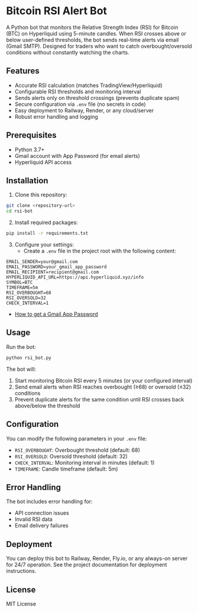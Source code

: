 # Bitcoin RSI Alert Bot

A Python bot that monitors the Relative Strength Index (RSI) for Bitcoin (BTC) on Hyperliquid using 5-minute candles. When RSI crosses above or below user-defined thresholds, the bot sends real-time alerts via email (Gmail SMTP). Designed for traders who want to catch overbought/oversold conditions without constantly watching the charts.

## Features

- Accurate RSI calculation (matches TradingView/Hyperliquid)
- Configurable RSI thresholds and monitoring interval
- Sends alerts only on threshold crossings (prevents duplicate spam)
- Secure configuration via `.env` file (no secrets in code)
- Easy deployment to Railway, Render, or any cloud/server
- Robust error handling and logging

## Prerequisites

- Python 3.7+
- Gmail account with App Password (for email alerts)
- Hyperliquid API access

## Installation

1. Clone this repository:
```bash
git clone <repository-url>
cd rsi-bot
```

2. Install required packages:
```bash
pip install -r requirements.txt
```

3. Configure your settings:
   - Create a `.env` file in the project root with the following content:
```
EMAIL_SENDER=your@gmail.com
EMAIL_PASSWORD=your_gmail_app_password
EMAIL_RECIPIENT=recipient@gmail.com
HYPERLIQUID_API_URL=https://api.hyperliquid.xyz/info
SYMBOL=BTC
TIMEFRAME=5m
RSI_OVERBOUGHT=68
RSI_OVERSOLD=32
CHECK_INTERVAL=1
```
   - [How to get a Gmail App Password](https://support.google.com/accounts/answer/185833)

## Usage

Run the bot:
```bash
python rsi_bot.py
```

The bot will:
1. Start monitoring Bitcoin RSI every 5 minutes (or your configured interval)
2. Send email alerts when RSI reaches overbought (≥68) or oversold (≤32) conditions
3. Prevent duplicate alerts for the same condition until RSI crosses back above/below the threshold

## Configuration

You can modify the following parameters in your `.env` file:
- `RSI_OVERBOUGHT`: Overbought threshold (default: 68)
- `RSI_OVERSOLD`: Oversold threshold (default: 32)
- `CHECK_INTERVAL`: Monitoring interval in minutes (default: 1)
- `TIMEFRAME`: Candle timeframe (default: 5m)

## Error Handling

The bot includes error handling for:
- API connection issues
- Invalid RSI data
- Email delivery failures

## Deployment

You can deploy this bot to Railway, Render, Fly.io, or any always-on server for 24/7 operation. See the project documentation for deployment instructions.

## License

MIT License
